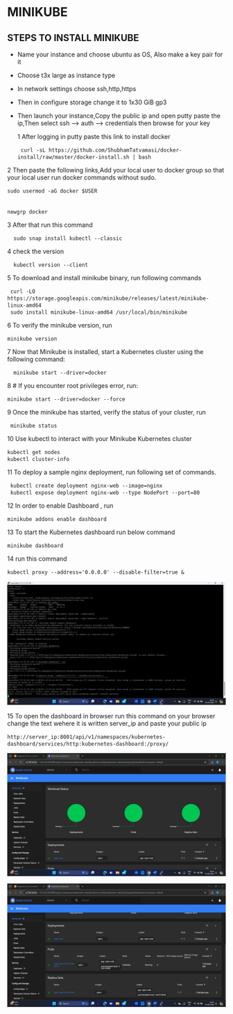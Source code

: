# MINIKUBE

STEPS TO INSTALL MINIKUBE 
------------------------------------------------------------------------------------------------------------------------------------------------------------------------------------------------------------------------

-  Name your instance and choose ubuntu as OS, Also make a key pair for it

- Choose t3x large as instance type

- In network settings choose ssh,http,https

- Then in configure storage change it to 1x30 GiB gp3

- Then launch your instance,Copy the public ip and open putty paste the ip,Then select ssh --> auth --> credentials then browse for your key

  1 After logging in putty paste this link to install docker

       curl -sL https://github.com/ShubhamTatvamasi/docker-install/raw/master/docker-install.sh | bash

2 Then paste the following links,Add your local user to docker group so that your local user run docker commands without sudo.

    sudo usermod -aG docker $USER


    newgrp docker

3 After that run this command

      sudo snap install kubectl --classic
      
4 check the version

      kubectl version --client

5  To download and install minikube binary, run following commands

     curl -LO https://storage.googleapis.com/minikube/releases/latest/minikube-linux-amd64   
     sudo install minikube-linux-amd64 /usr/local/bin/minikube
     
6 To verify the minikube version, run

    minikube version

7 Now that Minikube is installed, start a Kubernetes cluster using the following command:

      minikube start --driver=docker

8 # If you encounter root privileges error, run:

    minikube start --driver=docker --force
    
9  Once the minikube has started, verify the status of your cluster, run

     minikube status

10 Use kubectl to interact with your Minikube Kubernetes cluster

    kubectl get nodes
    kubectl cluster-info

11 To deploy a sample nginx deployment, run following set of commands.

     kubectl create deployment nginx-web --image=nginx
     kubectl expose deployment nginx-web --type NodePort --port=80

12 In order to enable Dashboard , run

    minikube addons enable dashboard

13 To start the Kubernetes dashboard run below command

    minikube dashboard
    
14 run this command

    kubectl proxy --address='0.0.0.0' --disable-filter=true &

![image alt](https://github.com/Suhanjuneja/MINIKUBE1/blob/54afbc9168de4b63d7bd9bf8fd7fa80b37149f06/Screenshot%20(147).png)

15 To open the dashboard in browser run this command on your browser change the text wehere it is written server_ip and paste your public ip 

    http://server_ip:8001/api/v1/namespaces/kubernetes-dashboard/services/http:kubernetes-dashboard:/proxy/


![image alt](https://github.com/Suhanjuneja/MINIKUBE1/blob/432326cb77282d3d5072e230d3aa8e181cb59b17/Screenshot%20(148).png)


![image alt](https://github.com/Suhanjuneja/MINIKUBE1/blob/49d0a5a7176b3270a1ba01b88b7810d51a1c0573/Screenshot%20(149).png)
